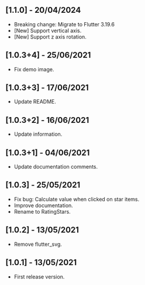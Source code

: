 ## [1.1.0] - 20/04/2024

* Breaking change: Migrate to Flutter 3.19.6
* [New] Support vertical axis.
* [New] Support z axis rotation.

## [1.0.3+4] - 25/06/2021

* Fix demo image.

## [1.0.3+3] - 17/06/2021

* Update README.

## [1.0.3+2] - 16/06/2021

* Update information.

## [1.0.3+1] - 04/06/2021

* Update documentation comments.

## [1.0.3] - 25/05/2021

* Fix bug: Calculate value when clicked on star items.
* Improve documentation.
* Rename to RatingStars.

## [1.0.2] - 13/05/2021

* Remove flutter_svg.

## [1.0.1] - 13/05/2021

* First release version.
